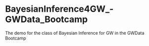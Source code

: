 # BayesianInference4GW_-GWData_Bootcamp
The demo for the class of Bayesian Inference for GW in the GWData Bootcamp
